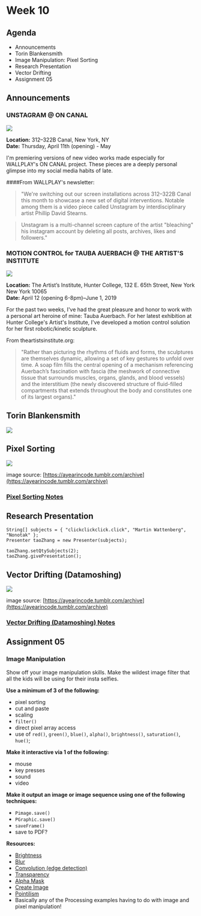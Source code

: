 # Week 10

## Agenda

* Announcements
* Torin Blankensmith
* Image Manipulation: Pixel Sorting
* Research Presentation
* Vector Drifting
* Assignment 05

## Announcements

### UNSTAGRAM @ ON CANAL

![](images/unstagram.png)

**Location:** 312–322B Canal, New York, NY<br>
**Date:** Thursday, April 11th (opening) - May

I'm premiering versions of new video works made especially for WALLPLAY's ON CANAL project. These pieces are a deeply personal glimpse into my social media habits of late.

####From WALLPLAY's newsletter:

>"We're switching out our screen installations across 312–322B Canal this month to showcase a new set of digital interventions. Notable among them is a video piece called Unstagram by interdisciplinary artist Phillip David Stearns.

>Unstagram is a multi-channel screen capture of the artist "bleaching" his instagram account by deleting all posts, archives, likes and followers."

### MOTION CONTROL for TAUBA AUERBACH @ THE ARTIST'S INSTITUTE

![](images/membrane.jpg)

**Location:** The Artist’s Institute, Hunter College, 132 E. 65th Street, New York New York 10065<br>
**Date:** April 12 (opening 6-8pm)–June 1, 2019

For the past two weeks, I've had the great pleasure and honor to work with a personal art heroine of mine: Tauba Auerbach. For her latest exhibition at Hunter College's Artist's Institute, I've developed a motion control solution for her first robotic/kinetic sculpture.

From theartistsinstitute.org:

>"Rather than picturing the rhythms of fluids and forms, the sculptures are themselves dynamic, allowing a set of key gestures to unfold over time. A soap film fills the central opening of a mechanism referencing Auerbach’s fascination with fascia (the meshwork of connective tissue that surrounds muscles, organs, glands, and blood vessels) and the interstitium (the newly discovered structure of fluid-filled compartments that extends throughout the body and constitutes one of its largest organs)."

## Torin Blankensmith

![](images/torin.png)


## Pixel Sorting

![](https://66.media.tumblr.com/36b400a7bfdaa540dd798f9907e86589/tumblr_noknj4sGul1teec4eo1_500.gif)

image source: [https://ayearincode.tumblr.com/archive](https://ayearincode.tumblr.com/archive)

### [Pixel Sorting Notes](https://github.com/pds-nyu-idm-cc/DM-GY-6063-Creative-Coding-Spring-2019-Stearns/blob/master/wk10/pixelsorting.md)

## Research Presentation

```
String[] subjects = { "clickclickclick.click", "Martin Wattenberg", "Nonotak" };
Presenter taoZhang = new Presenter(subjects);

taoZhang.setQtySubjects(2);
taoZhang.givePresentation();
```

## Vector Drifting (Datamoshing)

![](https://66.media.tumblr.com/41a33e941328691c8ab69c348e135a2d/tumblr_niqyvkI7951teec4eo1_500.gif)

image source: [https://ayearincode.tumblr.com/archive](https://ayearincode.tumblr.com/archive)

### [Vector Drifting (Datamoshing) Notes](https://github.com/pds-nyu-idm-cc/DM-GY-6063-Creative-Coding-Spring-2019-Stearns/blob/master/wk10/datamoshing.md)

## Assignment 05

### Image Manipulation

Show off your image manipulation skills. Make the wildest image filter that all the kids will be using for their insta selfies.

**Use a minimum of 3 of the following:**

* pixel sorting
* cut and paste
* scaling
* `filter()`
* direct pixel array access
* use of `red()`, `green()`, `blue()`, `alpha()`, `brightness()`, `saturation()`, `hue()`;

**Make it interactive via 1 of the following:**

* mouse
* key presses
* sound
* video

**Make it output an image or image sequence using one of the following techniques:**

* `Pimage.save()`
* `PGraphic.save()`
* `saveFrame()`
* save to PDF?

**Resources:**

* [Brightness](https://processing.org/examples/brightness.html)
* [Blur](https://processing.org/examples/blur.html)
* [Convolution (edge detection)](https://processing.org/examples/edgedetection.html)
* [Transparency](https://processing.org/examples/transparency.html)
* [Alpha Mask](https://processing.org/examples/alphamask.html)
* [Create Image](https://processing.org/examples/createimage.html)
* [Pointilism](https://processing.org/examples/pointillism.html)
* Basically any of the Processing examples having to do with image and pixel manipulation!